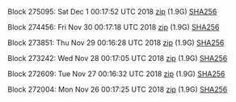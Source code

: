 Block 275095: Sat Dec  1 00:17:52 UTC 2018 [zip](https://dash-bootstrap.ams3.digitaloceanspaces.com/testnet/2018-12-01/bootstrap.dat.zip) (1.9G) [SHA256](https://dash-bootstrap.ams3.digitaloceanspaces.com/testnet/2018-12-01/sha256.txt)

Block 274456: Fri Nov 30 00:17:18 UTC 2018 [zip](https://dash-bootstrap.ams3.digitaloceanspaces.com/testnet/2018-11-30/bootstrap.dat.zip) (1.9G) [SHA256](https://dash-bootstrap.ams3.digitaloceanspaces.com/testnet/2018-11-30/sha256.txt)

Block 273851: Thu Nov 29 00:16:28 UTC 2018 [zip](https://dash-bootstrap.ams3.digitaloceanspaces.com/testnet/2018-11-29/bootstrap.dat.zip) (1.9G) [SHA256](https://dash-bootstrap.ams3.digitaloceanspaces.com/testnet/2018-11-29/sha256.txt)

Block 273242: Wed Nov 28 00:17:05 UTC 2018 [zip](https://dash-bootstrap.ams3.digitaloceanspaces.com/testnet/2018-11-28/bootstrap.dat.zip) (1.9G) [SHA256](https://dash-bootstrap.ams3.digitaloceanspaces.com/testnet/2018-11-28/sha256.txt)

Block 272609: Tue Nov 27 00:16:32 UTC 2018 [zip](https://dash-bootstrap.ams3.digitaloceanspaces.com/testnet/2018-11-27/bootstrap.dat.zip) (1.9G) [SHA256](https://dash-bootstrap.ams3.digitaloceanspaces.com/testnet/2018-11-27/sha256.txt)

Block 272004: Mon Nov 26 00:17:25 UTC 2018 [zip](https://dash-bootstrap.ams3.digitaloceanspaces.com/testnet/2018-11-26/bootstrap.dat.zip) (1.9G) [SHA256](https://dash-bootstrap.ams3.digitaloceanspaces.com/testnet/2018-11-26/sha256.txt)
